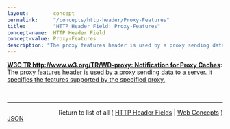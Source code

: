 ```yaml
---
layout:        concept
permalink:     "/concepts/http-header/Proxy-Features"
title:         "HTTP Header Field: Proxy-Features"
concept-name:  HTTP Header Field
concept-value: Proxy-Features
description: "The proxy features header is used by a proxy sending data to a server. It specifies the features supported by the specified proxy."
---
```


**[W3C TR http://www.w3.org/TR/WD-proxy: Notification for Proxy Caches](/specs/W3C/TR/WD-proxy "A mechanism to enable better functioning of proxies is proposed. This mechanism allows proxies to inform a remote server about transactions performed using the cache and for servers to inform proxies when data becomes stale."):** [The proxy features header is used by a proxy sending data to a server. It specifies the features supported by the specified proxy.](http://www.w3.org/TR/WD-proxy "Read documentation for HTTP Header Field &#34;Proxy-Features&#34;")

<br/>
<hr/>

<p style="float : left"><a href="./Proxy-Features.json" title="JSON representing this particular Web Concept value">JSON</a></p>
<p style="text-align: right">Return to list of all ( <a href="../http-headers">HTTP Header Fields</a> | <a href="../">Web Concepts</a> )</p>
